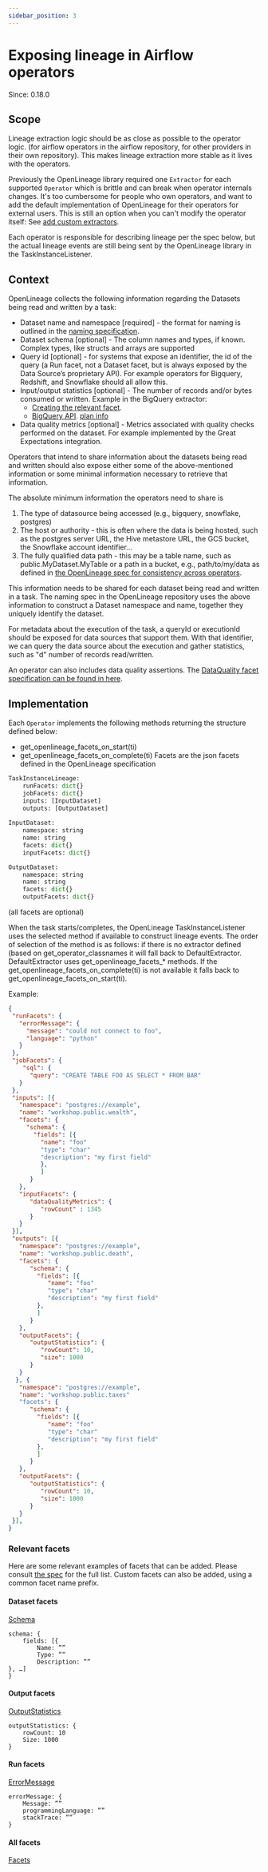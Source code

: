 ```yaml
---
sidebar_position: 3
---
```


# Exposing lineage in Airflow operators

Since: 0.18.0

## Scope
Lineage extraction logic should be as close as possible to the operator logic. (for airflow operators in the airflow repository, for other providers in their own repository). This makes lineage extraction more stable as it lives with the operators. 

Previously the OpenLineage library required one `Extractor` for each supported `Operator` which is brittle and can break when operator internals changes. 
It's too cumbersome for people who own operators, and want to add the default implementation of OpenLineage for their operators for external users. 
This is still an option when you can't modify the operator itself: See [add custom extractors](./extractors/custom-extractors.md). 

Each operator is responsible for describing lineage per the spec below, but the actual lineage events are still being sent by the OpenLineage library in the TaskInstanceListener.

## Context
OpenLineage collects the following information regarding the Datasets being read and written by a task:

 - Dataset name and namespace [required] - the format for naming is outlined in the [naming specification](https://github.com/OpenLineage/OpenLineage/blob/main/spec/Naming.md#datasets).
 - Dataset schema [optional] - The column names and types, if known. Complex types, like structs and arrays are supported
 - Query id [optional] - for systems that expose an identifier, the id of the query (a Run facet, not a Dataset facet, but is always exposed by the Data Source’s proprietary API). For example operators for Bigquery, Redshift, and Snowflake should all allow this.
 - Input/output statistics [optional] - The number of records and/or bytes consumed or written.
    Example in the BigQuery extractor:
    - [Creating the relevant facet](https://github.com/OpenLineage/OpenLineage/blob/504f99e2f4dabd4f73a194dc5258ac81dae95d96/integration/common/openlineage/common/provider/bigquery.py#L111-L116).
    - [BigQuery API](https://cloud.google.com/bigquery/docs/reference/rest/v2/jobs/get). [plan info](https://cloud.google.com/bigquery/docs/query-plan-explanation#query_plan_information)
 - Data quality metrics [optional] - Metrics associated with quality checks performed on the dataset. For example implemented by the Great Expectations integration.

Operators that intend to share information about the datasets being read and written should also expose either some of the above-mentioned information or some minimal information necessary to retrieve that information.

The absolute minimum information the operators need to share is 
 1. The type of datasource being accessed (e.g., bigquery, snowflake, postgres)
 2. The host or authority - this is often where the data is being hosted, such as the postgres server URL, the Hive metastore URL, the GCS bucket, the Snowflake account identifier...
 3. The fully qualified data path - this may be a table name, such as public.MyDataset.MyTable or a path in a bucket, e.g., path/to/my/data as defined in [the OpenLineage spec for consistency across operators](https://github.com/OpenLineage/OpenLineage/blob/main/spec/Naming.md).

This information needs to be shared for each dataset being read and written in a task. The naming spec in the OpenLineage repository uses the above information to construct a Dataset namespace and name, together they uniquely identify the dataset. 

For metadata about the execution of the task, a queryId or executionId should be exposed for data sources that support them. With that identifier, we can query the data source about the execution and gather statistics, such as "d" number of records read/written.

An operator can also includes data quality assertions. The [DataQuality facet specification can be found in here](https://github.com/OpenLineage/OpenLineage/blob/main/spec/facets/DataQualityAssertionsDatasetFacet.json).

## Implementation
Each `Operator` implements the following methods returning the structure defined below:
 - get_openlineage_facets_on_start(ti)
 - get_openlineage_facets_on_complete(ti)
Facets are the json facets defined in the OpenLineage specification

```python
TaskInstanceLineage:
	runFacets: dict{}
	jobFacets: dict{}
	inputs: [InputDataset]
	outputs: [OutputDataset]
 
InputDataset:
	namespace: string
	name: string
	facets: dict{}
	inputFacets: dict{}

OutputDataset:
	namespace: string
	name: string
	facets: dict{}
	outputFacets: dict{}
```	
(all facets are optional)

When the task starts/completes, the OpenLineage TaskInstanceListener uses the selected method if available to construct lineage events. The order of selection of the method is as follows: if there is no extractor defined (based on get_operator_classnames it will fall back to DefaultExtractor. DefaultExtractor uses get_openlineage_facets_* methods. If the get_openlineage_facets_on_complete(ti) is not available it falls back to get_openlineage_facets_on_start(ti).

Example:

```json
{
 "runFacets": {
   "errorMessage": {
     "message": "could not connect to foo",
     "language": "python"
   }
 },
 "jobFacets": {
    "sql": {
      "query": "CREATE TABLE FOO AS SELECT * FROM BAR"
   }
 },
 "inputs": [{
   "namespace": "postgres://example",
   "name": "workshop.public.wealth",
   "facets": { 
     "schema": {
       "fields": [{ 
         "name": "foo"
         "type": "char"
         "description": "my first field"
         }, 
         ]
      }
   },
   "inputFacets": {
      "dataQualityMetrics": {
         "rowCount" : 1345
      }
   }
 }], 
 "outputs": [{
   "namespace": "postgres://example",
   "name": "workshop.public.death",
   "facets": {
      "schema": {
        "fields": [{ 
           "name": "foo"
           "type": "char"
           "description": "my first field"
        }, 
        ]
      }
   },
   "outputFacets": {
      "outputStatistics": {
         "rowCount": 10,
         "size": 1000
      }
   }
  }, {
   "namespace": "postgres://example",
   "name": "workshop.public.taxes"
   "facets": {
      "schema": {
        "fields": [{ 
           "name": "foo"
           "type": "char"
           "description": "my first field"
        }, 
        ]
      }
   },
   "outputFacets": {
      "outputStatistics": {
         "rowCount": 10,
         "size": 1000
      }
   }
 }], 
}
```

### Relevant facets
Here are some relevant examples of facets that can be added.
Please consult [the spec](https://github.com/OpenLineage/OpenLineage/blob/main/spec/OpenLineage.md#standard-facets) for the full list.
Custom facets can also be added, using a common facet name prefix.

#### Dataset facets
[Schema](https://github.com/OpenLineage/OpenLineage/blob/main/spec/facets/SchemaDatasetFacet.json)

```
schema: {
	fields: [{ 
		Name: ””
		Type: ””
		Description: ””
}, …]
}
```

#### Output facets
[OutputStatistics](https://github.com/OpenLineage/OpenLineage/blob/main/spec/facets/OutputStatisticsOutputDatasetFacet.json)

```
outputStatistics: {
	rowCount: 10
	Size: 1000
}
```

#### Run facets
[ErrorMessage](https://github.com/OpenLineage/OpenLineage/blob/main/spec/facets/ErrorMessageRunFacet.json)

```
errorMessage: {
	Message: ””
	programmingLanguage: ””
	stackTrace: ””
}
```

#### All facets
[Facets](https://github.com/OpenLineage/OpenLineage/tree/main/spec/facets)

